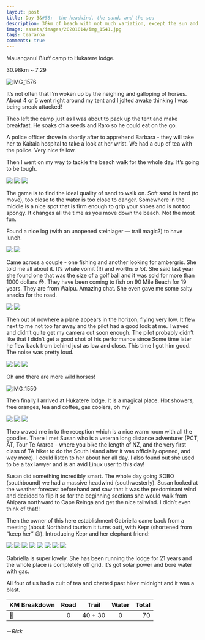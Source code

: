 ```yaml
---
layout: post
title: Day 3&#58;  the headwind, the sand, and the sea
description: 30km of beach with not much variation, except the sun and the tide. But no fret: we got planes! More horses! And salty snacks!
image: assets/images/20201014/img_1541.jpg
tags: teararoa
comments: true
---
```


Mauanganui Bluff camp to Hukatere lodge.

30.98km ~ 7:29

![IMG_1576](/assets/images/20201014/img_1576.jpg)

It’s not often that I’m woken up by the neighing and galloping of horses. About 4 or 5 went right around my tent and I jolted awake thinking I was being sneak attacked!

Theo left the camp just as I was about to pack up the tent and make breakfast. He soaks chia seeds and Raro so he could eat on the go.

A police officer drove in shortly after to apprehend Barbara - they will take her to Kaitaia hospital to take a look at her wrist. We had a cup of tea with the police. Very nice fellow.

Then I went on my way to tackle the beach walk for the whole day. It’s going to be tough.

<div class="gallery" data-columns="3">
  <img src="/assets/images/20201014/img_1519.jpg">
  <img src="/assets/images/20201014/img_1521.jpg">
  <img src="/assets/images/20201014/img_1522.jpg">
</div>

The game is to find the ideal quality of sand to walk on. Soft sand is hard (to move), too close to the water is too close to danger. Somewhere in the middle is a nice spot that is firm enough to grip your shoes and is not too spongy. It changes all the time as you move down the beach. Not the most fun.

Found a nice log (with an unopened steinlager — trail magic?) to have lunch.

<div class="gallery" data-columns="2">
  <img src="/assets/images/20201014/img_1527.jpg">
  <img src="/assets/images/20201014/img_1529.jpg">
</div>

Came across a couple - one fishing and  another looking for ambergris. She told me all about it. It’s whale vomit (!!) and worths *a lot*. She said last year she found one that was the size of a golf ball and it was sold for more than 1000 dollars 😳. They have been coming to fish on 90 Mile Beach for 19 years. They are from Waipu. Amazing chat. She even gave me some salty snacks for the road.

<div class="gallery" data-columns="2">
  <img src="/assets/images/20201014/img_1530.jpg">
  <img src="/assets/images/20201014/img_1531.jpg">
</div>

Then out of nowhere a plane appears in the horizon, flying very low. It flew next to me not too far away and the pilot had a good look at me. I waved and didn’t quite get my camera out soon enough. The pilot probably didn’t like that I didn’t get a good shot of his performance since Some time later he flew back from behind just as low and close. This time I got him good. The noise was pretty loud.

<div class="gallery" data-columns="3">
  <img src="/assets/images/20201014/img_1540.jpg">
  <img src="/assets/images/20201014/img_1541.jpg">
  <img src="/assets/images/20201014/img_1542.jpg">
</div>

Oh and there are more wild horses!

![IMG_1550](/assets/images/20201014/img_1550.jpg)

Then finally I arrived at Hukatere lodge. It is a magical place. Hot showers, free oranges, tea and coffee, gas coolers, oh my!

<div class="gallery" data-columns="3">
  <img src="/assets/images/20201014/img_1552.jpg">
  <img src="/assets/images/20201014/img_1562.jpg">
  <img src="/assets/images/20201014/img_1577.jpg">
</div>

Theo waved me in to the reception which is a nice warm room with all the goodies. There I met Susan who is a veteran long distance adventurer (PCT, AT, Tour Te Araroa - where you bike the length of NZ, and the very first class of TA hiker to do the South Island after it was officially opened, and way more). I could listen to her about her all day. I also found out she used to be a tax lawyer and is an avid Linux user to this day!

Susan did something incredibly smart. The whole day going SOBO (southbound) we had a massive headwind (southwesterly). Susan looked at the weather forecast beforehand and saw that it was the predominant wind and decided to flip it so for the beginning sections she would walk from Ahipara northward to Cape Reinga and get the nice tailwind. I didn’t even think of that!! 

Then the owner of this here establishment Gabriella came back from a meeting (about Northland tourism it turns out), with Kepr (shortened from “keep her” 😄). Introducing Kepr and her elephant friend:

<div class="gallery" data-columns="3">
  <img src="/assets/images/20201014/img_1579.jpg">
  <img src="/assets/images/20201014/img_1580.jpg">
  <img src="/assets/images/20201014/img_1582.jpg">
  <img src="/assets/images/20201014/img_1583.jpg">
  <img src="/assets/images/20201014/img_1584.jpg">
  <img src="/assets/images/20201014/img_1585.jpg">
  <img src="/assets/images/20201014/img_1586.jpg">
  <img src="/assets/images/20201014/img_1587.jpg">
</div>

Gabriella is super lovely. She has been running the lodge for 21 years and the whole place is completely off grid. It’s got solar power and bore water with gas.

All four of us had a cult of tea and chatted past hiker midnight and it was a blast.


| KM Breakdown | Road | Trail | Water | Total |
| --- |:---:|:---:|:---:| ---:|
| 🕺 | 0 | 40 + 30 | 0 | 70 |


－_Rick_